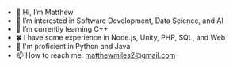 - 👋 Hi, I’m Matthew
- 👀 I’m interested in Software Development, Data Science, and AI
- 🌱 I’m currently learning C++
- 🍀 I have some experience in Node.js, Unity, PHP, SQL, and Web
- 🌲 I'm proficient in Python and Java
- 📫 How to reach me: matthewmiles2@gmail.com

